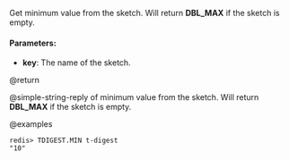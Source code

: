 Get minimum value from the sketch. Will return __DBL_MAX__ if the sketch is empty.

#### Parameters:

* **key**: The name of the sketch.

@return

@simple-string-reply of minimum value from the sketch.
Will return __DBL_MAX__ if the sketch is empty.

@examples

```
redis> TDIGEST.MIN t-digest
"10"
```
